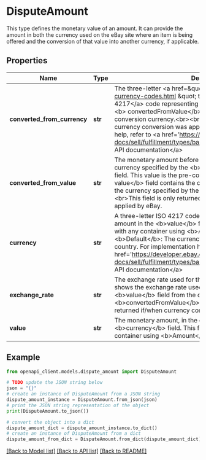 # DisputeAmount

This type defines the monetary value of an amount. It can provide the amount in both the currency used on the eBay site where an item is being offered and the conversion of that value into another currency, if applicable.

## Properties

Name | Type | Description | Notes
------------ | ------------- | ------------- | -------------
**converted_from_currency** | **str** | The three-letter &lt;a href&#x3D;\&quot;https://www.iso.org/iso-4217-currency-codes.html \&quot; target&#x3D;\&quot;_blank\&quot;&gt;ISO 4217&lt;/a&gt; code representing the currency of the amount in the &lt;b&gt; convertedFromValue&lt;/b&gt; field. This value is the pre-conversion currency.&lt;br&gt;&lt;br&gt;This field is only returned if/when currency conversion was applied by eBay. For implementation help, refer to &lt;a href&#x3D;&#39;https://developer.ebay.com/api-docs/sell/fulfillment/types/ba:CurrencyCodeEnum&#39;&gt;eBay API documentation&lt;/a&gt; | [optional] 
**converted_from_value** | **str** | The monetary amount before any conversion is performed, in the currency specified by the &lt;b&gt; convertedFromCurrency&lt;/b&gt; field. This value is the pre-conversion amount. The &lt;b&gt; value&lt;/b&gt; field contains the converted amount of this value, in the currency specified by the &lt;b&gt; currency&lt;/b&gt; field.&lt;br&gt;&lt;br&gt;This field is only returned if/when currency conversion was applied by eBay. | [optional] 
**currency** | **str** | A three-letter ISO 4217 code that indicates the currency of the amount in the &lt;b&gt;value&lt;/b&gt; field. This field is always returned with any container using &lt;b&gt;Amount&lt;/b&gt; type. &lt;br&gt;&lt;br&gt;&lt;b&gt;Default&lt;/b&gt;: The currency of the authenticated user&#39;s country. For implementation help, refer to &lt;a href&#x3D;&#39;https://developer.ebay.com/api-docs/sell/fulfillment/types/ba:CurrencyCodeEnum&#39;&gt;eBay API documentation&lt;/a&gt; | [optional] 
**exchange_rate** | **str** | The exchange rate used for the monetary conversion. This field shows the exchange rate used to convert the dollar value in the &lt;b&gt;value&lt;/b&gt; field from the dollar value in the &lt;b&gt;convertedFromValue&lt;/b&gt; field.&lt;br&gt;&lt;br&gt;This field is only returned if/when currency conversion was applied by eBay. | [optional] 
**value** | **str** | The monetary amount, in the currency specified by the &lt;b&gt;currency&lt;/b&gt; field. This field is always returned with any container using &lt;b&gt;Amount&lt;/b&gt; type. | [optional] 

## Example

```python
from openapi_client.models.dispute_amount import DisputeAmount

# TODO update the JSON string below
json = "{}"
# create an instance of DisputeAmount from a JSON string
dispute_amount_instance = DisputeAmount.from_json(json)
# print the JSON string representation of the object
print(DisputeAmount.to_json())

# convert the object into a dict
dispute_amount_dict = dispute_amount_instance.to_dict()
# create an instance of DisputeAmount from a dict
dispute_amount_from_dict = DisputeAmount.from_dict(dispute_amount_dict)
```
[[Back to Model list]](../README.md#documentation-for-models) [[Back to API list]](../README.md#documentation-for-api-endpoints) [[Back to README]](../README.md)


